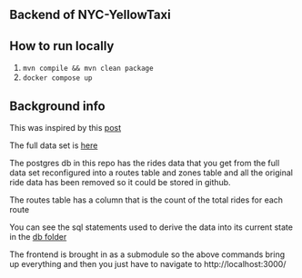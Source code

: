 ## Backend of NYC-YellowTaxi

## How to run locally
1. `mvn compile && mvn clean package`
2. `docker compose up`

## Background info
This was inspired by this [post](https://toddwschneider.com/posts/analyzing-1-1-billion-nyc-taxi-and-uber-trips-with-a-vengeance/)

The full data set is [here](https://data.cityofnewyork.us/Transportation/2017-Yellow-Taxi-Trip-Data/biws-g3hs/about_data)

The postgres db in this repo has the rides data that you get from the full data set reconfigured into a routes table and
zones table and all the original ride data has been removed so it could be stored in github.

The routes table has a column that is the count of the total rides for each route

You can see the sql statements used to derive the data into its current state in the [db folder](/src/main/db)

The frontend is brought in as a submodule so the above commands bring up everything and then you just have to navigate to http://localhost:3000/